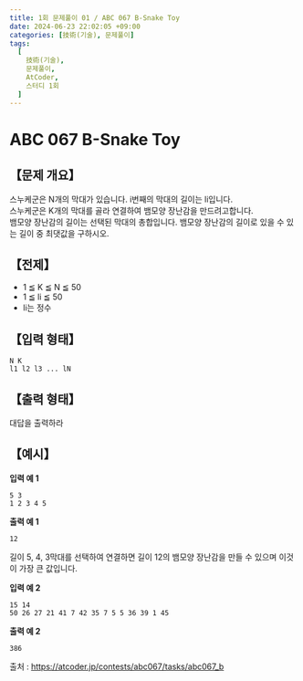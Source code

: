 ```yaml
---
title: 1회 문제풀이 01 / ABC 067 B-Snake Toy
date: 2024-06-23 22:02:05 +09:00
categories: [技術(기술), 문제풀이]
tags:
  [
    技術(기술),
    문제풀이,
    AtCoder,
    스터디 1회
  ]
---
```

# ABC 067 B-Snake Toy
## 【문제 개요】
스누케군은 N개의 막대가 있습니다. i번째의 막대의 길이는 li입니다.<br>
스누케군은 K개의 막대를 골라 연결하여 뱀모양 장난감을 만드려고합니다.<br>
뱀모양 장난감의 길이는 선택된 막대의 총합입니다. 뱀모양 장난감의 길이로 있을 수 있는 길이 중 최댓값을 구하시오.

## 【전제】
- 1 ≦ K ≦ N ≦ 50
- 1 ≦ li ≦ 50
- li는 정수

## 【입력 형태】
```
N K
l1 l2 l3 ... lN
```

## 【출력 형태】
대답을 출력하라

## 【예시】

**입력 예 1**

```
5 3 
1 2 3 4 5
```

**출력 예 1**

```
12
```
길이 5, 4, 3막대를 선택하여 연결하면 길이 12의 뱀모양 장난감을 만들 수 있으며 이것이 가장 큰 값입니다.

**입력 예 2**

```
15 14 
50 26 27 21 41 7 42 35 7 5 5 36 39 1 45
```

**출력 예 2**

```
386
```

출처 : <a href="https://atcoder.jp/contests/abc067/tasks/abc067_b">https://atcoder.jp/contests/abc067/tasks/abc067_b</a> 